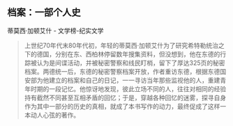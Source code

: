 ## 档案：一部个人史

蒂莫西·加顿艾什  -  文学榜-纪实文学

> 上世纪70年代末80年代初，年轻的蒂莫西·加顿艾什为了研究希特勒统治之下的德国，分别在东、西柏林停留数年搜集资料，但没想到，他在东德的行踪被认为是间谍活动，并被秘密警察和线民盯梢，留下了厚达325页的秘密档案。两德统一后，东德的秘密警察档案开放，作者重访东德，根据东德国安部为他建立的档案和自己的日记，一一寻访当年那些监视他的人，重建青年时期的一段记忆。他惊讶地发现，彼此立场不同的人，往往对相同的经验持有截然不同甚至互相矛盾的回忆；于是，穿越各种回忆的迷雾，探寻自身作为其中一部分的历史的真相，就成了本书写作的动力，最终促成了这样一本动人心弦的著作。
